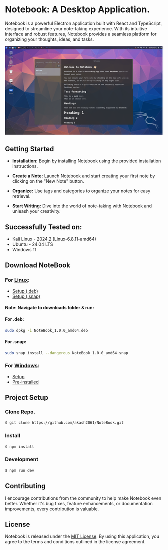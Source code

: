 # Notebook: A Desktop Application.

Notebook is a powerful Electron application built with React and TypeScript, designed to streamline your note-taking experience. With its intuitive interface and robust features, Notebook provides a seamless platform for organizing your thoughts, ideas, and tasks.

![Demo](.github-assets/Demo3.png)

## Getting Started

+ **Installation:** Begin by installing Notebook using the provided installation instructions.

+ **Create a Note:** Launch Notebook and start creating your first note by clicking on the "New Note" button.

+ **Organize:** Use tags and categories to organize your notes for easy retrieval.

+ **Start Writing:** Dive into the world of note-taking with Notebook and unleash your creativity.

## Successfully Tested on:
+ Kali Linux - 2024.2 (Linux-6.8.11-amd64)
+ Ubuntu - 24.04 LTS
+ Windows 11 

## Download NoteBook
### For [Linux](https://github.com/akash2061/NoteBook/releases/tag/v1.0.0-Linux): 
+ [Setup (.deb)](https://github.com/akash2061/NoteBook/releases/download/v1.0.0-Linux/NoteBook_1.0.0_amd64.deb) 
+ [Setup (.snap)](https://github.com/akash2061/NoteBook/releases/download/v1.0.0-Linux/NoteBook_1.0.0_amd64.snap) 
#### Note: Navigate to downloads folder & run:
#### For .deb:
```bash
sudo dpkg -i NoteBook_1.0.0_amd64.deb 
```
#### For .snap:
```bash
sudo snap install --dangerous NoteBook_1.0.0_amd64.snap
```
### For [Windows](https://github.com/akash2061/NoteBook/releases/tag/v1.0.0): 
+ [Setup](https://github.com/akash2061/NoteBook/releases/download/v1.0.0/notebook-1.0.0-setup.exe)
+ [Pre-installed]()

## Project Setup

### Clone Repo.

```bash
$ git clone https://github.com/akash2061/NoteBook.git
```
### Install
```bash
$ npm install
```

### Development

```bash
$ npm run dev
```


## Contributing

I encourage contributions from the community to help make Notebook even better. Whether it's bug fixes, feature enhancements, or documentation improvements, every contribution is valuable.

## License
Notebook is released under the [MIT License](LICENSE). By using this application, you agree to the terms and conditions outlined in the license agreement.